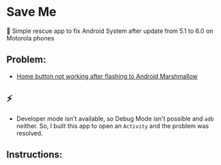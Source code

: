 # Save Me
📱 Simple rescue app to fix Android System after update from 5.1 to 6.0 on Motorola phones

## Problem:

- [Home button not working after flashing to Android Marshmallow](https://www.virag.si/2015/08/home-button-not-working-after-flashing-to-android-marshmallow/)

## ⚡
- Developer mode isn't available, so Debug Mode isn't possible and `adb` neither. So, I built this app to open an `Activity` and the problem was resolved.

## Instructions:
